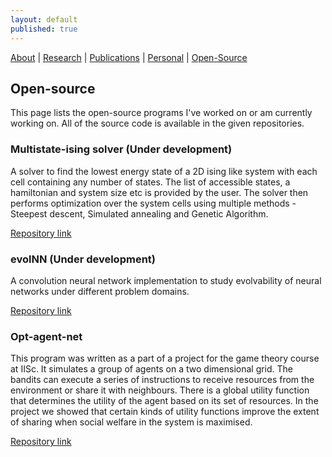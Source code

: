 ```yaml
---
layout: default
published: true
---
```


[About](/)   |   [Research](/projects.html)   |    [Publications](/pubs.html)   |   [Personal](/personal.html)   |   [Open-Source](/prog.html)

## Open-source
This page lists the open-source programs I've worked on or am currently working on. All of the source code is available in the given repositories.

### Multistate-ising solver (Under development)
A solver to find the lowest energy state of a 2D ising like system with each cell containing any number of states. The list of accessible states, a hamiltonian and system size etc is provided by the user. The solver then performs optimization over the system cells using multiple methods - Steepest descent, Simulated annealing and Genetic Algorithm.

[Repository link](https://github.com/aVeryStrangeLoop/multistate-ising)

### evolNN (Under development)
A convolution neural network implementation to study evolvability of neural networks under different problem domains.

[Repository link](https://github.com/aVeryStrangeLoop/evolNN)

### Opt-agent-net
This program was written as a part of a project for the game theory course at IISc. It simulates a group of agents on a two dimensional grid. The bandits can execute a series of instructions to receive resources from the environment or share it with neighbours.  There is a global utility function that determines the utility of the agent based on its set of resources. In the project we showed that certain kinds of utility functions improve the extent of sharing when social welfare in the system is maximised.

[Repository link](https://github.com/aVeryStrangeLoop/opt-agent-net)


